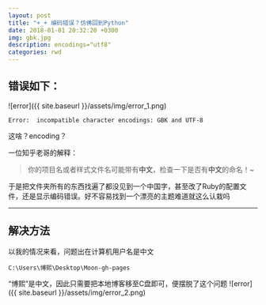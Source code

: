 ```yaml
---
layout: post
title: "+_+ 编码错误？仿佛回到Python"
date: 2018-01-01 20:32:20 +0300
img: gbk.jpg
description: encodings="utf8"
categories: rwd
---
```

## 错误如下：
![error]({{ site.baseurl }}/assets/img/error_1.png)
 
`Error:  incompatible character encodings: GBK and UTF-8`

这啥？encoding？

一位知乎老哥的解释：
>你的项目名或者样式文件名可能带有**中文**，检查一下是否有**中文**的命名！~

于是把文件夹所有的东西找遍了都没见到一个中国字，甚至改了Ruby的配置文件，还是显示编码错误。好不容易找到一个漂亮的主题难道就这么认栽吗

---

## 解决方法
以我的情况来看，问题出在计算机用户名是中文
```
C:\Users\博熙\Desktop\Moon-gh-pages
```
“博熙”是中文，因此只需要把本地博客移至C盘即可，便摆脱了这个问题
![error]({{ site.baseurl }}/assets/img/error_2.png)